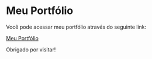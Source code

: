 # Meu Portfólio

Você pode acessar meu portfólio através do seguinte link:

[Meu Portfólio](https://portfoliovhs4.vercel.app/)

Obrigado por visitar!
